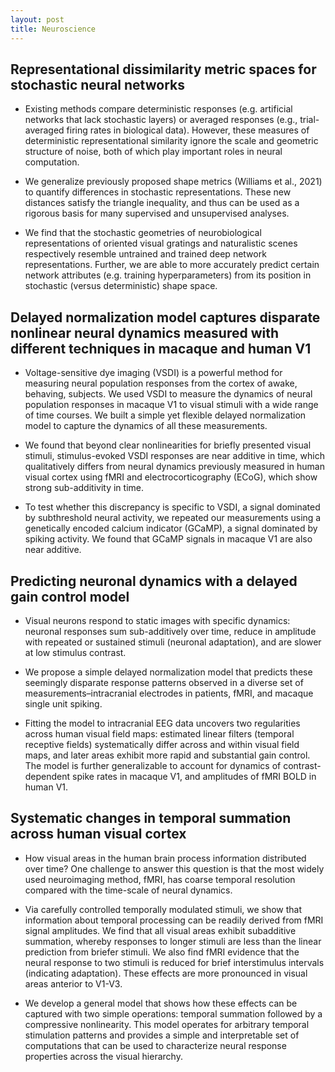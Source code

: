 ```yaml
---
layout: post
title: Neuroscience
---
```


## Representational dissimilarity metric spaces for stochastic neural networks

* Existing methods compare deterministic responses (e.g. artificial networks that lack stochastic layers) or averaged responses (e.g., trial-averaged firing rates in biological data). However, these measures of deterministic representational similarity ignore the scale and geometric structure of noise, both of which play important roles in neural computation. 

* We generalize previously proposed shape metrics (Williams et al., 2021) to quantify differences in stochastic representations. These new distances satisfy the triangle inequality, and thus can be used as a rigorous basis for many supervised and unsupervised analyses. 

* We find that the stochastic geometries of neurobiological representations of oriented visual gratings and naturalistic scenes respectively resemble untrained and trained deep network representations. Further, we are able to more accurately predict certain network attributes (e.g. training hyperparameters) from its position in stochastic (versus deterministic) shape space.


## Delayed normalization model captures disparate nonlinear neural dynamics measured with different techniques in macaque and human V1

* Voltage-sensitive dye imaging (VSDI) is a powerful method for measuring neural population responses from the cortex of awake, behaving, subjects. We used VSDI to measure the
dynamics of neural population responses in macaque V1 to visual stimuli with a wide range of time courses. We built a simple yet flexible delayed normalization model to capture the dynamics of all these measurements.

* We found that beyond clear nonlinearities for briefly presented visual stimuli, stimulus-evoked VSDI responses are near additive in time, which qualitatively differs from neural dynamics previously measured in human visual cortex using fMRI and electrocorticography (ECoG), which show strong sub-additivity in time.

* To test whether this discrepancy is specific to VSDI, a signal dominated by subthreshold neural activity, we repeated our measurements using a genetically encoded calcium indicator (GCaMP), a signal dominated by spiking activity. We found that GCaMP signals in macaque V1 are also near additive. 



## Predicting neuronal dynamics with a delayed gain control model

* Visual neurons respond to static images with specific dynamics: neuronal responses sum sub-additively over time, reduce in amplitude with repeated or sustained stimuli (neuronal adaptation), and are slower at low stimulus contrast. 

* We propose a simple delayed normalization model that predicts these seemingly disparate response patterns observed in a diverse set of measurements–intracranial electrodes in patients, fMRI, and macaque single unit spiking. 

* Fitting the model to intracranial EEG data uncovers two regularities across human visual field maps: estimated linear filters (temporal receptive fields) systematically differ across and within visual field maps, and later areas exhibit more rapid and substantial gain control. The model is further generalizable to account for dynamics of contrast-dependent spike rates in macaque V1, and amplitudes of fMRI BOLD in human V1.


## Systematic changes in temporal summation across human visual cortex

* How visual areas in the human brain process information distributed over time? One challenge to answer this question is that the most widely used neuroimaging method, fMRI, has coarse temporal resolution compared with the time-scale of neural dynamics. 

* Via carefully controlled temporally modulated stimuli, we show that information about temporal processing can be readily derived from fMRI signal amplitudes. We find that all visual areas exhibit subadditive summation, whereby responses to longer stimuli are less than the linear prediction from briefer stimuli. We also find fMRI evidence that the neural response to two stimuli is reduced for brief interstimulus intervals (indicating adaptation). These effects are more pronounced in visual areas anterior to V1-V3. 

* We develop a general model that shows how these effects can be captured with two simple operations: temporal summation followed by a compressive nonlinearity. This model operates for arbitrary temporal stimulation patterns and provides a simple and interpretable set of computations that can be used to characterize neural response properties across the visual hierarchy. 

